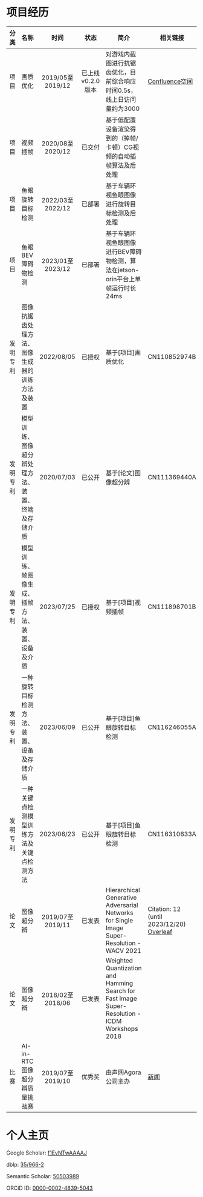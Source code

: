 # 项目经历

| 分类 | 名称 | 时间 | 状态 | 简介 | 相关链接 |
| :------: | ------ | :------: | :------: | ------ | ------ |
| 项目 | 画质优化 | 2019/05至2019/12 | 已上线v0.2.0版本 | 对游戏内截图进行抗锯齿优化，目前综合响应时间0.5s，线上日访问量约为3000 | [Confluence空间](https://confluence.leihuo.netease.com/pages/viewpage.action?pageId=21225526) |
| 项目 | 视频插帧 | 2020/08至2020/12 | 已交付 | 基于低配置设备渲染得到的（掉帧/卡顿）CG视频的自动插帧算法及后处理 | |
| 项目 | 鱼眼旋转目标检测 | 2022/03至2022/12 | 已部署 | 基于车辆环视鱼眼图像进行旋转目标检测及后处理 | |
| 项目 | 鱼眼BEV障碍物检测 | 2023/01至2023/12 | 已部署 | 基于车辆环视鱼眼图像进行BEV障碍物检测，算法在jetson-orin平台上单帧运行时长24ms | |
| 发明专利 | 图像抗锯齿处理方法、图像生成器的训练方法及装置 | 2022/08/05 | 已授权 | 基于[项目]画质优化 | CN110852974B |
| 发明专利 | 模型训练、图像超分辨处理方法、装置、终端及存储介质 | 2020/07/03 | 已公开 | 基于[论文]图像超分辨 | CN111369440A |
| 发明专利 | 模型训练、帧图像生成、插帧方法、装置、设备及介质 | 2023/07/25 | 已授权 | 基于[项目]视频插帧 | CN111898701B |
| 发明专利 | 一种旋转目标检测方法、装置、设备及存储介质 | 2023/06/09 | 已公开 | 基于[项目]鱼眼旋转目标检测 | CN116246055A |
| 发明专利 | 一种关键点检测模型训练方法及关键点检测方法 | 2023/06/23 | 已公开 | 基于[项目]鱼眼旋转目标检测 | CN116310633A |
| 论文 | 图像超分辨 | 2019/07至2019/11 | 已发表 | Hierarchical Generative Adversarial Networks for Single Image Super-Resolution - WACV 2021 | Citation: 12 (until 2023/12/20)<br>[Overleaf](https://www.overleaf.com/read/xfpfgvvqkkkp) |
| 论文 | 图像超分辨 | 2018/02至2018/06 | 已发表 | Weighted Quantization and Hamming Search for Fast Image Super-Resolution - ICDM Workshops 2018 | |
| 比赛 | AI-in-RTC图像超分辨质量挑战赛 | 2019/07至2019/10 | 优秀奖 | 由声网Agora公司主办 | [新闻](https://mp.weixin.qq.com/s/HA36s88S5PsUxjzhHkYKiQ) |

# 个人主页
Google Scholar: [f1EvNTwAAAAJ](https://scholar.google.com/citations?hl=zh-CN&user=f1EvNTwAAAAJ)

dblp: [35/966-2](https://dblp.org/pid/35/966-2.html)

Semantic Scholar: [50503989](https://www.semanticscholar.org/author/Weimin-Chen/50503989)

ORCiD ID: [0000-0002-4839-5043](https://orcid.org/0000-0002-4839-5043)
